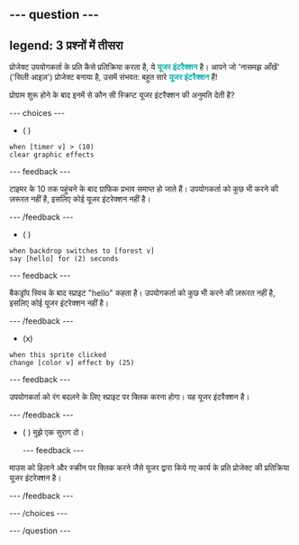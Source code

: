 --- question ---
---
legend: 3 प्रश्नों में तीसरा
---

प्रोजेक्ट उपयोगकर्ता के प्रति कैसे प्रतिक्रिया करता है, ये <span style="color: #0faeb0">**यूजर इंटरैक्शन**</span> है। आपने जो 'नासमझ आँखें' ('सिली आइज़') प्रोजेक्ट बनाया है, उसमें संभवत: बहुत सारे <span style="color: #0faeb0">**यूजर इंटरैक्शन**</span> हैं!

प्रोग्राम शुरू होने के बाद इनमें से कौन सी स्क्रिप्ट यूजर इंटरैक्शन की अनुमति देती है?

--- choices ---

- ( )
```blocks3
when [timer v] > (10)
clear graphic effects
```

  --- feedback ---

टाइमर के 10 तक पहुंचने के बाद ग्राफिक प्रभाव समाप्त हो जाते हैं। उपयोगकर्ता को कुछ भी करने की ज़रूरत नहीं है, इसलिए कोई यूजर इंटरेक्शन नहीं है।

  --- /feedback ---
- ( )
```blocks3
when backdrop switches to [forest v]
say [hello] for (2) seconds
```

  --- feedback ---

बैकड्रॉप स्विच के बाद स्प्राइट "hello" कहता है। उपयोगकर्ता को कुछ भी करने की ज़रूरत नहीं है, इसलिए कोई यूजर इंटरेक्शन नहीं है।

  --- /feedback ---
- (x)
```blocks3
when this sprite clicked
change [color v] effect by (25)
```

  --- feedback ---

उपयोगकर्ता को रंग बदलने के लिए स्प्राइट पर क्लिक करना होगा। यह यूजर इंटरैक्शन है।

  --- /feedback ---


- ( ) मुझे एक सुराग दो।

  --- feedback ---

 माउस को हिलाने और स्क्रीन पर क्लिक करने जैसे यूजर द्वारा किये गए कार्य के प्रति प्रोजेक्ट की प्रतिक्रिया यूजर इंटरेक्शन है।

  --- /feedback ---

--- /choices ---

--- /question ---
